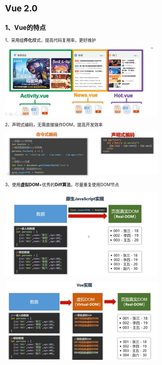# Vue 2.0



## 1、Vue的特点

1、采用组**件化**模式，提高代码复用率，更好维护

![image-20220701000423742](vue2.0.assets/image-20220701000423742.png)

2、声明式编码，无需直接操作DOM，提高开发效率

![image-20220701000328022](vue2.0.assets/image-20220701000328022.png)

3、使用**虚拟DOM**+优秀的**Diff算法**，尽量重复使用DOM节点

![image-20220701000639734](vue2.0.assets/image-20220701000639734.png)

![image-20220701000721656](vue2.0.assets/image-20220701000721656.png)